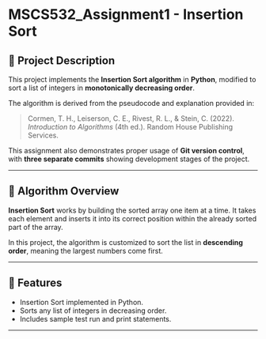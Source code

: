 
# MSCS532_Assignment1 - Insertion Sort 


## 📌 Project Description

This project implements the **Insertion Sort algorithm** in **Python**, modified to sort a list of integers in **monotonically decreasing order**.

The algorithm is derived from the pseudocode and explanation provided in:

> Cormen, T. H., Leiserson, C. E., Rivest, R. L., & Stein, C. (2022). *Introduction to Algorithms* (4th ed.). Random House Publishing Services.

This assignment also demonstrates proper usage of **Git version control**, with **three separate commits** showing development stages of the project.

---

## 🧠 Algorithm Overview

**Insertion Sort** works by building the sorted array one item at a time. It takes each element and inserts it into its correct position within the already sorted part of the array.

In this project, the algorithm is customized to sort the list in **descending order**, meaning the largest numbers come first.

---

## 🧾 Features

- Insertion Sort implemented in Python.
- Sorts any list of integers in decreasing order.
- Includes sample test run and print statements.

---


